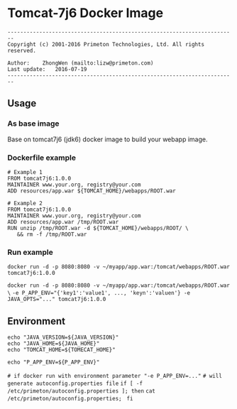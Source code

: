 # Tomcat-7j6 Docker Image  
  
`------------------------------------------------------------------------`    
`Copyright (c) 2001-2016 Primeton Technologies, Ltd. All rights reserved.`  
  
`Author:	ZhongWen (mailto:lizw@primeton.com)`  
`Last update:	2016-07-19`  
`------------------------------------------------------------------------`  
  
  
## Usage  
  
### As base image  
Base on tomcat7j6 (jdk6) docker image to build your webapp image.  

### Dockerfile example
  
`# Example 1`  
`FROM tomcat7j6:1.0.0`  
`MAINTAINER www.your.org, registry@your.com`  
`ADD resources/app.war ${TOMCAT_HOME}/webapps/ROOT.war`  

`# Example 2`  
`FROM tomcat7j6:1.0.0`  
`MAINTAINER www.your.org, registry@your.com`  
`ADD resources/app.war /tmp/ROOT.war`  
`RUN unzip /tmp/ROOT.war -d ${TOMCAT_HOME}/webapps/ROOT/ \`  
`   && rm -f /tmp/ROOT.war`   
  
### Run example  
`docker run -d -p 8080:8080 -v ~/myapp/app.war:/tomcat/webapps/ROOT.war tomcat7j6:1.0.0`

`docker run -d -p 8080:8080 -v ~/myapp/app.war:/tomcat/webapps/ROOT.war \`
`-e P_APP_ENV="{'key1':'value1', ..., 'keyn':'valuen'} -e JAVA_OPTS="..." tomcat7j6:1.0.0`
  
## Environment  
  
`echo "JAVA_VERSION=${JAVA_VERSION}"`  
`echo "JAVA_HOME=${JAVA_HOME}"`  
`echo "TOMCAT_HOME=${TOMECAT_HOME}"`

`echo "P_APP_ENV=${P_APP_ENV}"`

`# if docker run with environment parameter "-e P_APP_ENV=..."`
`# will generate autoconfig.properties file`
`if [ -f /etc/primeton/autoconfig.properties ]; then`
`cat /etc/primeton/autoconfig.properties; `
`fi`